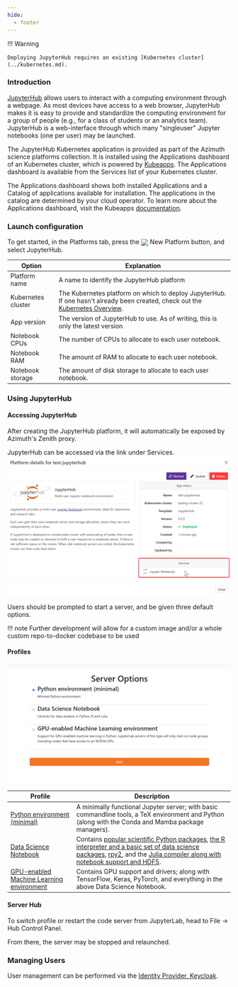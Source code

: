 ```yaml
---
hide:
  - footer
---
```

!!! Warning

    Deploying JupyterHub requires an existing [Kubernetes cluster](../kubernetes.md).

### Introduction
[JupyterHub](https://zero-to-jupyterhub.readthedocs.io/en/latest/) allows users to interact with a computing environment through a webpage. As most devices have access to a web browser, JupyterHub makes it is easy to provide and standardize the computing environment for a group of people (e.g., for a class of students or an analytics team). JupyterHub is a web-interface through which many "singleuser" Jupyter notebooks (one per user) may be launched.

The JupyterHub Kubernetes application is provided as part of the Azimuth science platforms collection. It is installed using the Applications dashboard of an Kubernetes cluster, which is powered by [Kubeapps](https://kubeapps.dev/). The Applications dashboard is available from the Services list of your Kubernetes cluster.

The Applications dashboard shows both installed Applications and a Catalog of applications available for installation. The applications in the catalog are determined by your cloud operator. To learn more about the Applications dashboard, visit the Kubeapps [documentation](https://kubeapps.dev/docs/latest/howto/dashboard/).


### Launch configuration

To get started, in the Platforms tab, press the <img class="off-glb" src="../../../assets/images/new_platform.png" style="height:1em; vertical-align:middle;"> New Platform button, and select JupyterHub.

|**Option**                                | **Explanation**|
|------------------------------------------|---------------------------|
|Platform name|A name to identify the JupyterHub platform|
|Kubernetes cluster|The Kubernetes platform on which to deploy JupyterHub. If one hasn't already been created, check out the [Kubernetes Overview](../kubernetes.md).|
|App version|The version of JupyterHub to use. As of writing, this is only the latest version|
|Notebook CPUs|The number of CPUs to allocate to each user notebook.|
|Notebook RAM|The amount of RAM to allocate to each user notebook.|
|Notebook storage|The amount of disk storage to allocate to each user notebook.|

### Using JupyterHub
#### Accessing JupyterHub
After creating the JupyterHub platform, it will automatically be exposed by Azimuth's Zenith proxy.

JupyterHub can be accessed via the link under Services.
![The link is under Services](../../assets/images/accessing_jupyterhub.png)

Users should be prompted to start a server, and be given three default options. 

!!! note
    Further development will allow for a custom image and/or a whole custom repo-to-docker codebase to be used

#### Profiles
![Three default profiles are available](../../assets/images/jupyter_profiles.png)

|**Profile**                                | **Description**|
|------------------------------------------|---------------------------|
|[Python environment (minimal)](https://jupyter-docker-stacks.readthedocs.io/en/latest/using/selecting.html#jupyter-minimal-notebook)|A minimally functional Jupyter server; with basic commandline tools, a TeX environment and Python (along with the Conda and Mamba package managers).|
|[Data Science Notebook](https://jupyter-docker-stacks.readthedocs.io/en/latest/using/selecting.html#jupyter-datascience-notebook)|Contains [popular scientific Python packages](https://jupyter-docker-stacks.readthedocs.io/en/latest/using/selecting.html#jupyter-scipy-notebook), [the R interpreter and a basic set of data science packages](https://jupyter-docker-stacks.readthedocs.io/en/latest/using/selecting.html#jupyter-r-notebook), [rpy2](https://rpy2.github.io/doc/latest/html/index.html), and the [Julia compiler along with notebook support and HDF5](https://jupyter-docker-stacks.readthedocs.io/en/latest/using/selecting.html#jupyter-julia-notebook).|
|[GPU-enabled Machine Learning environment](https://github.com/iot-salzburg/gpu-jupyter)|Contains GPU support and drivers; along with TensorFlow, Keras, PyTorch, and everything in the above Data Science Notebook.|

#### Server Hub
To switch profile or restart the code server from JupyterLab, head to File → Hub Control Panel.

From there, the server may be stopped and relaunched.

### Managing Users
User management can be performed via the [Identity Provider, Keycloak](../../identity_provider/identity_provider.md).

<!-- TODO: Add JHub-specific details here -->